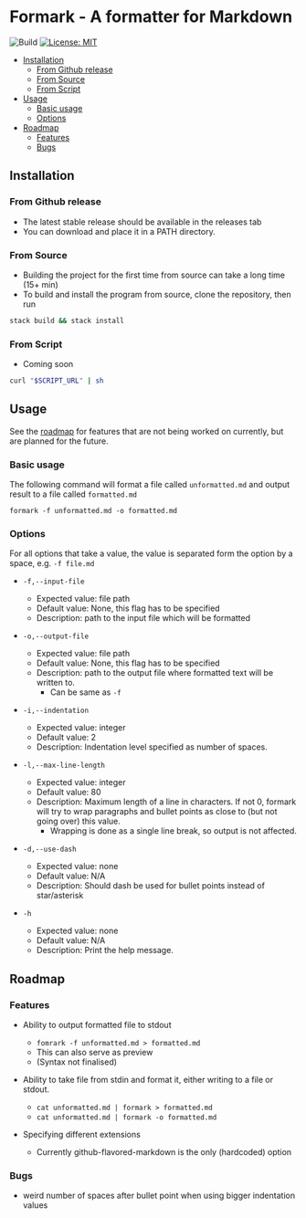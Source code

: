 # Formark - A formatter for Markdown

![Build](https://github.com/dk949/formark/actions/workflows/haskell.yaml/badge.svg)
[![License: MIT](https://img.shields.io/badge/License-BSD3-blue.svg)](https://opensource.org/licenses/BSD-3-Clause)



* [Installation](#installation)
  * [From Github release](#from-github-release)
  * [From Source](#from-source)
  * [From Script](#from-script)
* [Usage](#usage)
  * [Basic usage](#basic-usage)
  * [Options](#options)
* [Roadmap](#roadmap)
  * [Features](#features)
  * [Bugs](#bugs)

## Installation

### From Github release

* The latest stable release should be available in the releases tab
* You can download and place it in a PATH directory.

### From Source

* Building the project for the first time from source can take a long time (15+
  min)
* To build and install the program from source, clone the repository, then run

``` sh
stack build && stack install
```

### From Script

* Coming soon

``` sh
curl "$SCRIPT_URL" | sh
```

## Usage

See the [roadmap](#roadmap) for features that are not being worked on currently,
but are planned for the future.

### Basic usage

The following command will format a file called `unformatted.md` and output
result to a file called `formatted.md`

``` shell
formark -f unformatted.md -o formatted.md
```

### Options

For all options that take a value, the value is separated form the option by a
space, e.g. `-f file.md`

* `-f,--input-file`

  * Expected value: file path
  * Default value: None, this flag has to be specified
  * Description: path to the input file which will be formatted

* `-o,--output-file`

  * Expected value: file path
  * Default value: None, this flag has to be specified
  * Description: path to the output file where formatted text will be written
    to.
    * Can be same as `-f`

* `-i,--indentation`

  * Expected value: integer
  * Default value: 2
  * Description: Indentation level specified as number of spaces.

* `-l,--max-line-length`

  * Expected value: integer
  * Default value: 80
  * Description: Maximum length of a line in characters. If not 0, formark will
    try to wrap paragraphs and bullet points as close to (but not going over)
    this value.
    * Wrapping is done as a single line break, so output is not affected.

* `-d,--use-dash`

  * Expected value: none
  * Default value: N/A
  * Description: Should dash be used for bullet points instead of star/asterisk

* `-h`

  * Expected value: none
  * Default value: N/A
  * Description: Print the help message.

## Roadmap

### Features

* Ability to output formatted file to stdout

  * `fomrark -f unformatted.md > formatted.md`
  * This can also serve as preview
  * (Syntax not finalised)

* Ability to take file from stdin and format it, either writing to a file or
  stdout.

  * `cat unformatted.md | formark > formatted.md`
  * `cat unformatted.md | formark -o formatted.md`

* Specifying different extensions

  * Currently github-flavored-markdown is the only (hardcoded) option

### Bugs

* weird number of spaces after bullet point when using bigger indentation values
